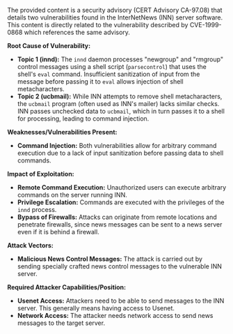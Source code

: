 The provided content is a security advisory (CERT Advisory CA-97.08) that details two vulnerabilities found in the InterNetNews (INN) server software. This content is directly related to the vulnerability described by CVE-1999-0868 which references the same advisory.

**Root Cause of Vulnerability:**

*   **Topic 1 (innd):** The `innd` daemon processes "newgroup" and "rmgroup" control messages using a shell script (`parsecontrol`) that uses the shell's `eval` command.  Insufficient sanitization of input from the message before passing it to `eval` allows injection of shell metacharacters.
*   **Topic 2 (ucbmail):**  While INN attempts to remove shell metacharacters, the `ucbmail` program (often used as INN's mailer) lacks similar checks.  INN passes unchecked data to `ucbmail`, which in turn passes it to a shell for processing, leading to command injection.

**Weaknesses/Vulnerabilities Present:**

*   **Command Injection:** Both vulnerabilities allow for arbitrary command execution due to a lack of input sanitization before passing data to shell commands.

**Impact of Exploitation:**

*   **Remote Command Execution:**  Unauthorized users can execute arbitrary commands on the server running INN.
*   **Privilege Escalation:**  Commands are executed with the privileges of the `innd` process.
*   **Bypass of Firewalls:** Attacks can originate from remote locations and penetrate firewalls, since news messages can be sent to a news server even if it is behind a firewall.

**Attack Vectors:**

*   **Malicious News Control Messages:** The attack is carried out by sending specially crafted news control messages to the vulnerable INN server.

**Required Attacker Capabilities/Position:**

*   **Usenet Access:** Attackers need to be able to send messages to the INN server. This generally means having access to Usenet.
*   **Network Access:** The attacker needs network access to send news messages to the target server.